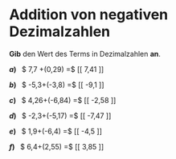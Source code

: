 <!--
version:  0.0.1

language: de

@style
main > *:not(:last-child) {
  margin-bottom: 3rem;
}

input {
    text-align: center;
}

.flex-container {
    display: flex;
    flex-wrap: wrap;
    align-items: stretch;
    gap: 20px;
}

.flex-child {
    flex: 1;
    min-width: 350px;
    margin-right: 20px;
}

@media (max-width: 400px) {
    .flex-child {
        flex: 100%;
        margin-right: 0;
    }
}
@end

formula: \carry   \textcolor{red}{\scriptsize #1}
formula: \digit   \rlap{\carry{#1}}\phantom{#2}#2
formula: \permil  \text{‰}

import: https://raw.githubusercontent.com/LiaTemplates/Tikz-Jax/main/README.md

script: https://cdn.jsdelivr.net/gh/LiaTemplates/Tikz-Jax@main/dist/index.js


tags: Addition, Negative Zahlen, Dezimalzahlen, leicht, niedrig, Angeben

comment: Addiere negative Dezimalzahlen im Kopf.

author: Martin Lommatzsch

-->




# Addition von negativen Dezimalzahlen

**Gib** den Wert des Terms in Dezimalzahlen **an**.

<section class="flex-container">

<div class="flex-child">

__$a)\;\;$__ $ 7,7 +(0,29) =$ [[  7,41  ]]

</div> 
<div class="flex-child">

__$b)\;\;$__ $ -5,3+(-3,8) =$ [[  -9,1  ]]

</div> 
<div class="flex-child">

__$c)\;\;$__ $ 4,26+(-6,84) =$ [[  -2,58  ]]

</div> 
<div class="flex-child">

__$d)\;\;$__ $ -2,3+(-5,17) =$ [[  -7,47  ]]

</div> 
<div class="flex-child">

__$e)\;\;$__ $ 1,9+(-6,4) =$ [[  -4,5  ]]

</div> 
<div class="flex-child">

__$f)\;\;$__ $ 6,4+(2,55) =$ [[  3,85  ]]

</div> 
</section>





